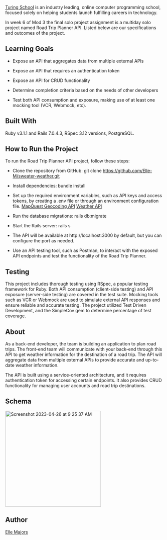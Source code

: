 [Turing School](https://turing.edu/) is an industry leading, online computer programming school, focused solely on helping students launch fulfilling careers in technology.

In week 6 of Mod 3 the final solo project assignment is a multiday solo project named Road Trip Planner API. Listed below are our specifications and outcomes of the project. 

## Learning Goals

* Expose an API that aggregates data from multiple external APIs

* Expose an API that requires an authentication token

* Expose an API for CRUD functionality

* Determine completion criteria based on the needs of other developers

* Test both API consumption and exposure, making use of at least one mocking tool (VCR, Webmock, etc).

## Built With

Ruby v3.1.1 and Rails 7.0.4.3, RSpec 3.12 versions, PostgreSQL.

## How to Run the Project
To run the Road Trip Planner API project, follow these steps:

* Clone the repository from GitHub: git clone https://github.com/Elle-M/sweater-weather.git

* Install dependencies: bundle install

* Set up the required environment variables, such as API keys and access tokens, by creating a .env file or through an environment configuration file. [MapQuest Geocoding API](https://developer.mapquest.com/documentation/geocoding-api/)
[Weather API](https://www.weatherapi.com/) 

* Run the database migrations: rails db:migrate

* Start the Rails server: rails s

* The API will be available at http://localhost:3000 by default, but you can configure the port as needed.

* Use an API testing tool, such as Postman, to interact with the exposed API endpoints and test the functionality of the Road Trip Planner.

## Testing

This project includes thorough testing using RSpec, a popular testing framework for Ruby. Both API consumption (client-side testing) and API exposure (server-side testing) are covered in the test suite. Mocking tools such as VCR or Webmock are used to simulate external API responses and ensure reliable and accurate testing. The project utilized Test Driven Development, and the SimpleCov gem to determine percentage of test coverage.

## About

As a back-end developer, the team is building an application to plan road trips. The front-end team will communicate with your back-end through this API to get weather information for the destination of a road trip. The API will aggregate data from multiple external APIs to provide accurate and up-to-date weather information.

The API is built using a service-oriented architecture, and it requires authentication token for accessing certain endpoints. It also provides CRUD functionality for managing user accounts and road trip destinations.

## Schema

<img width="305" alt="Screenshot 2023-04-26 at 9 25 37 AM" src="https://user-images.githubusercontent.com/113124260/234651749-c77eb20c-e6f9-4126-8998-817fa1133496.png">

## Author

[Elle Majors](https://github.com/Elle-M)

